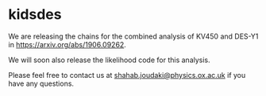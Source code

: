 # kidsdes

We are releasing the chains for the combined analysis of KV450 and DES-Y1 in https://arxiv.org/abs/1906.09262.

We will soon also release the likelihood code for this analysis.

Please feel free to contact us at shahab.joudaki@physics.ox.ac.uk if you have any questions.
